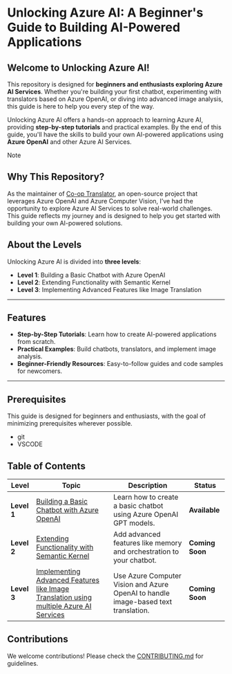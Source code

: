 # Unlocking Azure AI: A Beginner's Guide to Building AI-Powered Applications

## Welcome to Unlocking Azure AI!

This repository is designed for **beginners and enthusiasts exploring Azure AI Services**. Whether you're building your first chatbot, experimenting with translators based on Azure OpenAI, or diving into advanced image analysis, this guide is here to help you every step of the way.

Unlocking Azure AI offers a hands-on approach to learning Azure AI, providing **step-by-step tutorials** and practical examples. By the end of this guide, you'll have the skills to build your own AI-powered applications using **Azure OpenAI** and other Azure AI Services.

> [!NOTE]
>
> ## Why This Repository?
>
> As the maintainer of [Co-op Translator](https://github.com/Azure/co-op-translator), an open-source project that leverages Azure OpenAI and Azure Computer Vision, I’ve had the opportunity to explore Azure AI Services to solve real-world challenges. This guide reflects my journey and is designed to help you get started with building your own AI-powered solutions.

## About the Levels

Unlocking Azure AI is divided into **three levels**:

- **Level 1**: Building a Basic Chatbot with Azure OpenAI
- **Level 2**: Extending Functionality with Semantic Kernel
- **Level 3**: Implementing Advanced Features like Image Translation

---
## Features
- **Step-by-Step Tutorials**: Learn how to create AI-powered applications from scratch.
- **Practical Examples**: Build chatbots, translators, and implement image analysis.
- **Beginner-Friendly Resources**: Easy-to-follow guides and code samples for newcomers.

---

## Prerequisites

This guide is designed for beginners and enthusiasts, with the goal of minimizing prerequisites wherever possible.

- git
- VSCODE

## Table of Contents

| **Level**   | **Topic**                                                       | **Description**                                                | **Status**          |
|-------------|-----------------------------------------------------------------|---------------------------------------------------------------|---------------------|
| **Level 1** | [Building a Basic Chatbot with Azure OpenAI](docs/01/building-a-basic-chatbot-with-azure-openai.md) | Learn how to create a basic chatbot using Azure OpenAI GPT models. | **Available**       |
| **Level 2** | [Extending Functionality with Semantic Kernel](docs/02/extending-chatbot-functionality-with-semantic-kernel.md) | Add advanced features like memory and orchestration to your chatbot. | **Coming Soon**     |
| **Level 3** | [Implementing Advanced Features like Image Translation using multiple Azure AI Services](docs/03/implementing-advanced-features-like-image-translation.md) | Use Azure Computer Vision and Azure OpenAI to handle image-based text translation. | **Coming Soon**     |
## Contributions
We welcome contributions! Please check the [CONTRIBUTING.md](CONTRIBUTING.md) for guidelines.
